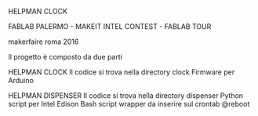 HELPMAN CLOCK

FABLAB PALERMO - MAKEIT INTEL CONTEST - FABLAB TOUR

makerfaire roma 2016


Il progetto è composto da due parti

HELPMAN CLOCK
Il codice si trova nella directory clock
Firmware per Arduino

HELPMAN DISPENSER
Il codice si trova nella directory dispenser
Python script per Intel Edison
Bash script wrapper da inserire sul crontab @reboot

